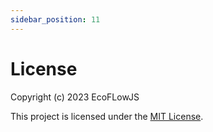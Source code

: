 ```yaml
---
sidebar_position: 11
---
```


# License

Copyright (c) 2023 EcoFLowJS

This project is licensed under the [MIT License](https://github.com/EcoFlowJS/eco-flow/blob/main/LICENSE).
